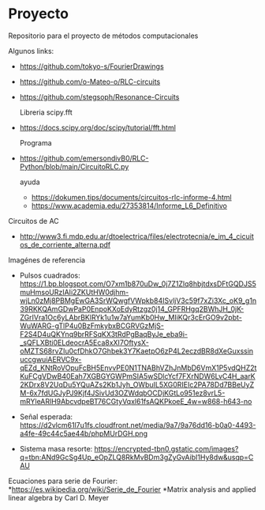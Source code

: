 # Proyecto
Repositorio para el proyecto de métodos computacionales

Algunos links:
* https://github.com/tokyo-s/FourierDrawings
* https://github.com/o-Mateo-o/RLC-circuits
* https://github.com/stegsoph/Resonance-Circuits
  
  Libreria scipy.fft
* https://docs.scipy.org/doc/scipy/tutorial/fft.html

  Programa
* https://github.com/emersondivB0/RLC-Python/blob/main/CircuitoRLC.py


  ayuda
  * https://dokumen.tips/documents/circuitos-rlc-informe-4.html
  * https://www.academia.edu/27353814/Informe_L6_Definitivo

Circuitos de AC
* http://www3.fi.mdp.edu.ar/dtoelectrica/files/electrotecnia/e_im_4_cicuitos_de_corriente_alterna.pdf

Imagénes de referencia

* Pulsos cuadrados: https://1.bp.blogspot.com/O7xm1b870uDw_0j7Z1Zlq8hbjtdxsDFtGQDJS5muHmsoURzIAIi2ZKUtHW0djhm-wjLn0zMj8PBMgEwGA3SrWQwgfVWpkb84ISvljV3c59f7xZi3Xc_oK9_g1n39RKKQAmGDwPaP0EnpoKXoEdyRtzgz0j14_GPFRHgq2BWhJH_0jK-ZGrIVra1Oc6yLAbrBKlRYk1u1w7aYumKb0Hw_MIiKQr3cErGO9v2pbt-WuWARG-gTlP4u0BzFmkybxBCGRVGzMjS-F2S4D4uQKYnq9brRFSqKX3tRdPgBaqByJe_eba9i-_sQFLXBti0ELdeocrA5Eca8xXI7OftysX-oMZTS68rvZIu0cfDhkO7Ghbek3Y7KaetpO6zP4L2eczdBR8dXeGuxssinuccgwuiAERVC9x-qEZd_KNtRoVOpuFcBH5EnvvPE0N1TNABhVZhJnMbD6VmX1P5vdQHZ2tKuFCgVDwB40Eah7XGBGYGWPmSIA5wSDlcYcf7FXrNDW6LvC4H_aarK2KDrx8V2UqDu5YQuAZs2Kb1Jyh_OWbuIL5XG0RIEIc2PA78Dd7BBeUyZM-6x7fdUGJyPJ9Kjf4JSivUd3OZWdqbOCDjKGtLo951ez8vrL5-mRYleARlH9AbcvdpeBT76CGtyVqxl61fsAQKPkoeE_4w=w868-h643-no

* Señal esperada: https://d2vlcm61l7u1fs.cloudfront.net/media/9a7/9a76dd16-b0a0-4493-a4fe-49c44c5ae44b/phpMUrDGH.png
* Sistema masa resorte: https://encrypted-tbn0.gstatic.com/images?q=tbn:ANd9GcSg4Up_eOpZLQ8RkMvBDm3gZyGvAibI1Hy8dw&usqp=CAU

Ecuaciones para serie de Fourier:
*https://es.wikipedia.org/wiki/Serie_de_Fourier
*Matrix analysis and applied linear algebra by Carl D. Meyer
